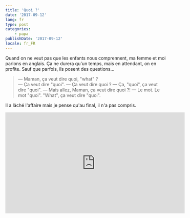 ```yaml
---
title: 'Quoi ?'
date: '2017-09-12'
lang: fr
type: post
categories:
    - papa
publishDate: '2017-09-12'
locale: fr_FR
---
```


Quand on ne veut pas que les enfants nous comprennent, ma femme et moi parlons en anglais. Ça ne durera qu'un temps, mais en attendant, on en profite. Sauf que parfois, ils posent des questions…

<!-- more -->

> — Maman, ça veut dire quoi, "what" ?  
> — Ça veut dire "quoi".
> — Ça veut dire quoi ?
> — Ça, "quoi", ça veut dire "quoi".
> — Mais allez, Maman, ça veut dire quoi ?!
> — Le mot. Le mot "quoi". "What", ça veut dire "quoi".

Il a lâché l'affaire mais je pense qu'au final, il n'a pas compris.


<div class="videoWrapper">
<iframe width="560" height="315" src="https://www.youtube.com/embed/UYYwaFy05-U?start=86" frameborder="0" allowfullscreen></iframe>
</div>